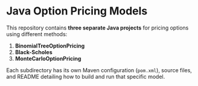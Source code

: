 # Java Option Pricing Models

This repository contains **three separate Java projects** for pricing options using different methods:

1. **BinomialTreeOptionPricing**
2. **Black-Scholes**
3. **MonteCarloOptionPricing**

Each subdirectory has its own Maven configuration (`pom.xml`), source files, and README detailing how to build and run that specific model.


